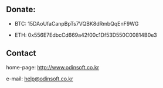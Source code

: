 ## Donate:

- BTC: 15DAoUfaCanpBpTs7VQBK8dRmbQqEnF9WG

- ETH: 0x556E7EdbcCd669a42f00c1Df53D550C00814B0e3

## Contact

home-page: http://www.odinsoft.co.kr

e-mail: help@odinsoft.co.kr